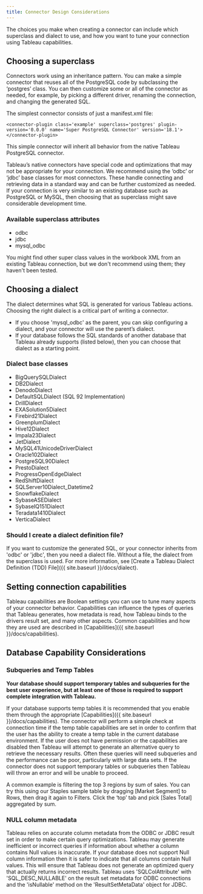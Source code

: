 ```yaml
---
title: Connector Design Considerations
---
```


The choices you make when creating a connector can include which superclass and dialect to use, and how you want to tune your connection using Tableau capabilities.

## Choosing a superclass

Connectors work using an inheritance pattern.
You can make a simple connector that reuses all of the PostgreSQL code by subclassing the ‘postgres’ class.
You can then customize some or all of the connector as needed, for example, by picking a different driver, renaming the connection, and changing the generated SQL.

The simplest connector  consists of just a manifest.xml file:

```
<connector-plugin class='example' superclass='postgres' plugin-version='0.0.0' name='Super PostgreSQL Connector' version='18.1'>
</connector-plugin>
```

This simple connector will inherit all behavior from the native Tableau PostgreSQL connector.

Tableau’s native connectors have special code and optimizations that may not be appropriate for your connection.
We recommend using the ‘odbc’ or ‘jdbc’ base classes for most connectors.
These handle connecting and retrieving data in a standard way and can be further customized as needed.
If your connection is very similar to an existing database such as PostgreSQL or MySQL, then choosing that as superclass might save considerable development time.

### Available superclass attributes

- odbc
- jdbc
- mysql_odbc

You might find other super class values in the workbook XML from an existing Tableau connection, but we don't recommend using them; they haven't been tested.

## Choosing a dialect

The dialect determines what SQL is generated for various Tableau actions. Choosing the right dialect is a critical part of writing a connector.

- If you choose 'mysql_odbc' as the parent, you can skip configuring a dialect, and your connector will use the parent’s dialect.
- If your database follows the SQL standards of another database that Tableau already supports (listed below), then you can choose that dialect as a starting point.

### Dialect base classes

- BigQuerySQLDialect
- DB2Dialect
- DenodoDialect
- DefaultSQLDialect (SQL 92 Implementation)
- DrillDialect
- EXASolution5Dialect
- Firebird21Dialect
- GreenplumDialect
- Hive12Dialect
- Impala23Dialect
- JetDialect
- MySQL41UnicodeDriverDialect
- Oracle102Dialect
- PostgreSQL90Dialect
- PrestoDialect
- ProgressOpenEdgeDialect
- RedShiftDialect
- SQLServer10Dialect_Datetime2
- SnowflakeDialect
- SybaseASEDialect
- SybaseIQ151Dialect
- Teradata1410Dialect
- VerticaDialect

### Should I create a dialect definition file?
If you want to customize the generated SQL, or your connector inherits from 'odbc' or 'jdbc', then you need a dialect file. Without a file, the dialect from the superclass is used. For more information, see [Create a Tableau Dialect Definition (TDD) File]({{ site.baseurl }}/docs/dialect).

## Setting connection capabilities

Tableau capabilities are Boolean settings you can use to tune many aspects of your connector behavior.
Capabilities can influence the types of queries that Tableau generates, how metadata is read, how Tableau binds to the drivers result set, and many other aspects.
Common capabilities and how they are used are described in [Capabilities]({{ site.baseurl }}/docs/capabilities).

## Database Capability Considerations
### Subqueries and Temp Tables

**Your database should support temporary tables and subqueries for the best user experience, but at least one of those is required to support complete integration with Tableau.**

If your database supports temp tables it is recommended that you enable them through the appropriate [Capabilities]({{ site.baseurl }}/docs/capabilities). The connector will perform a simple check at connection time if the temp table capabilities are set in order to confirm that the user has the ability to create a temp table in the current database environment. If the user does not have permission or the capabilities are disabled then Tableau will attempt to generate an alternative query to retrieve the necessary results. Often these queries will need subqueries and the performance can be poor, particularly with large data sets. If the connector does not support temporary tables or subqueries then Tableau will throw an error and will be unable to proceed.

A common example is filtering the top 3 regions by sum of sales. You can try this using our Staples sample table by dragging [Market Segment] to Rows, then drag it again to Filters. Click the ‘top’ tab and pick [Sales Total] aggregated by sum.

### NULL column metadata

Tableau relies on accurate column metadata from the ODBC or JDBC result set in order to make certain query optimizations. Tableau may generate inefficient or incorrect queries if information about whether a column contains Null values is inaccurate. If your database does not support Null column information then it is safer to indicate that all columns contain Null values. This will ensure that Tableau does not generate an optimized query that actually returns incorrect results.
Tableau uses 'SQLColAttribute' with 'SQL_DESC_NULLABLE' on the result set metadata for ODBC connections and the 'isNullable' method on the 'ResultSetMetaData' object for JDBC.

